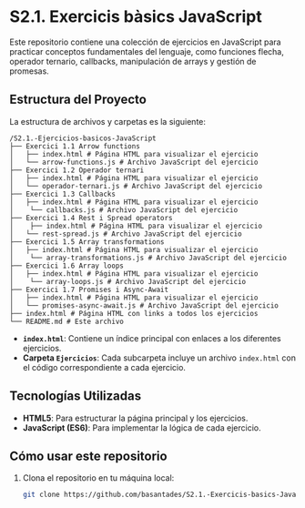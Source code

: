 # S2.1. Exercicis bàsics JavaScript

Este repositorio contiene una colección de ejercicios en JavaScript para practicar conceptos fundamentales del lenguaje, como funciones flecha, operador ternario, callbacks, manipulación de arrays y gestión de promesas.

## Estructura del Proyecto

La estructura de archivos y carpetas es la siguiente:

```
/S2.1.-Ejercicios-basicos-JavaScript 
├── Exercici 1.1 Arrow functions 
│   ├── index.html # Página HTML para visualizar el ejercicio 
│   └── arrow-functions.js # Archivo JavaScript del ejercicio 
├── Exercici 1.2 Operador ternari 
│   ├── index.html # Página HTML para visualizar el ejercicio 
│   └── operador-ternari.js # Archivo JavaScript del ejercicio 
├── Exercici 1.3 Callbacks 
│   ├── index.html # Página HTML para visualizar el ejercicio 
│    └── callbacks.js # Archivo JavaScript del ejercicio 
├── Exercici 1.4 Rest i Spread operators 
│    ├── index.html # Página HTML para visualizar el ejercicio 
│   └── rest-spread.js # Archivo JavaScript del ejercicio 
├── Exercici 1.5 Array transformations 
│   ├── index.html # Página HTML para visualizar el ejercicio 
│    └── array-transformations.js # Archivo JavaScript del ejercicio 
├── Exercici 1.6 Array loops 
│   ├── index.html # Página HTML para visualizar el ejercicio 
│    └── array-loops.js # Archivo JavaScript del ejercicio 
├── Exercici 1.7 Promises i Async-Await 
│   ├── index.html # Página HTML para visualizar el ejercicio 
│   └── promises-async-await.js # Archivo JavaScript del ejercicio 
├── index.html # Página HTML con links a todos los ejercicios 
└── README.md # Este archivo
```

- **`index.html`**: Contiene un índice principal con enlaces a los diferentes ejercicios.
- **Carpeta `Ejercicios`**: Cada subcarpeta incluye un archivo `index.html` con el código correspondiente a cada ejercicio.

## Tecnologías Utilizadas

- **HTML5**: Para estructurar la página principal y los ejercicios.
- **JavaScript (ES6)**: Para implementar la lógica de cada ejercicio.

## Cómo usar este repositorio

1. Clona el repositorio en tu máquina local:
   ```bash
   git clone https://github.com/basantades/S2.1.-Exercicis-basics-JavaScript.git
